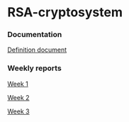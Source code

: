 # RSA-cryptosystem

### Documentation

[Definition document](https://github.com/LauriKajakko/RSA-cryptosystem/blob/main/Documentation/definition.md)

### Weekly reports

[Week 1](https://github.com/LauriKajakko/RSA-cryptosystem/blob/main/Documentation/reports/week1.md)

[Week 2](https://github.com/LauriKajakko/RSA-cryptosystem/blob/main/Documentation/reports/week2.md)

[Week 3](https://github.com/LauriKajakko/RSA-cryptosystem/blob/main/Documentation/reports/week3.md)
